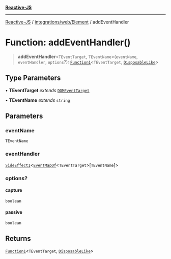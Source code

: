 [**Reactive-JS**](../../../../README.md)

***

[Reactive-JS](../../../../README.md) / [integrations/web/Element](../README.md) / addEventHandler

# Function: addEventHandler()

> **addEventHandler**\<`TEventTarget`, `TEventName`\>(`eventName`, `eventHandler`, `options`?): [`Function1`](../../../../functions/type-aliases/Function1.md)\<`TEventTarget`, [`DisposableLike`](../../../../utils/interfaces/DisposableLike.md)\>

## Type Parameters

• **TEventTarget** *extends* [`DOMEventTarget`](../../type-aliases/DOMEventTarget.md)

• **TEventName** *extends* `string`

## Parameters

### eventName

`TEventName`

### eventHandler

[`SideEffect1`](../../../../functions/type-aliases/SideEffect1.md)\<[`EventMapOf`](../../type-aliases/EventMapOf.md)\<`TEventTarget`\>\[`TEventName`\]\>

### options?

#### capture

`boolean`

#### passive

`boolean`

## Returns

[`Function1`](../../../../functions/type-aliases/Function1.md)\<`TEventTarget`, [`DisposableLike`](../../../../utils/interfaces/DisposableLike.md)\>
